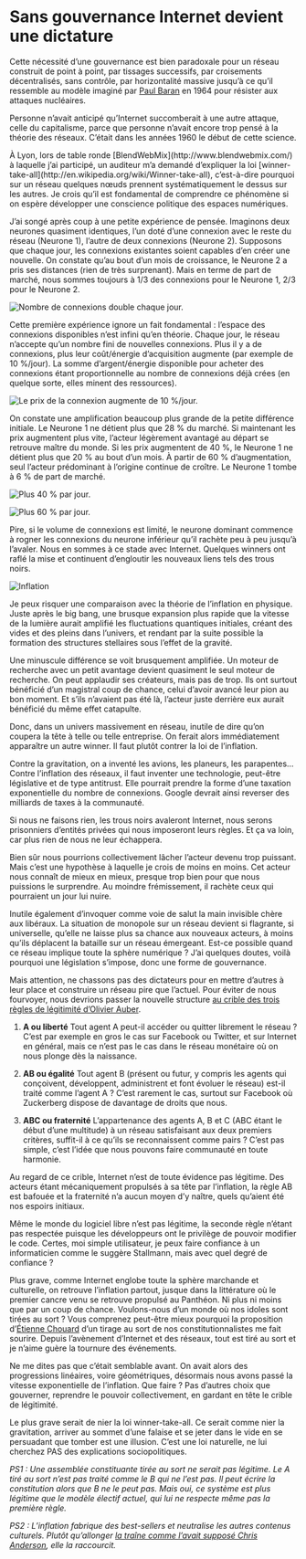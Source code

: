 # Sans gouvernance Internet devient une dictature

Cette nécessité d’une gouvernance est bien paradoxale pour un réseau construit de point à point, par tissages successifs, par croisements décentralisés, sans contrôle, par horizontalité massive jusqu’à ce qu’il ressemble au modèle imaginé par [Paul Baran](http://en.wikipedia.org/wiki/Paul_Baran) en 1964 pour résister aux attaques nucléaires.<span id="more-37897"></span>

Personne n’avait anticipé qu’Internet succomberait à une autre attaque, celle du capitalisme, parce que personne n’avait encore trop pensé à la théorie des réseaux. C’était dans les années 1960 le début de cette science.

<div class="iframe" id="iframe2"></div>
À Lyon, lors de table ronde [BlendWebMix](http://www.blendwebmix.com/) à laquelle j’ai participé, un auditeur m’a demandé d’expliquer la loi [winner-take-all](http://en.wikipedia.org/wiki/Winner-take-all), c’est-à-dire pourquoi sur un réseau quelques nœuds prennent systématiquement le dessus sur les autres. Je crois qu’il est fondamental de comprendre ce phénomène si on espère développer une conscience politique des espaces numériques.

J’ai songé après coup à une petite expérience de pensée. Imaginons deux neurones quasiment identiques, l’un doté d’une connexion avec le reste du réseau (Neurone 1), l’autre de deux connexions (Neurone 2). Supposons que chaque jour, les connexions existantes soient capables d’en créer une nouvelle. On constate qu’au bout d’un mois de croissance, le Neurone 2 a pris ses distances (rien de très surprenant). Mais en terme de part de marché, nous sommes toujours à 1/3 des connexions pour le Neurone 1, 2/3 pour le Neurone 2.

![Nombre de connexions double chaque jour.](https://tcrouzet.com/images_tc/2014/11/graph1.png)

Cette première expérience ignore un fait fondamental : l’espace des connexions disponibles n’est infini qu’en théorie. Chaque jour, le réseau n’accepte qu’un nombre fini de nouvelles connexions. Plus il y a de connexions, plus leur coût/énergie d’acquisition augmente (par exemple de 10 %/jour). La somme d’argent/énergie disponible pour acheter des connexions étant proportionnelle au nombre de connexions déjà crées (en quelque sorte, elles minent des ressources).

![Le prix de la connexion augmente de 10 %/jour.](https://tcrouzet.com/images_tc/2014/11/graph2.png)

On constate une amplification beaucoup plus grande de la petite différence initiale. Le Neurone 1 ne détient plus que 28 % du marché. Si maintenant les prix augmentent plus vite, l’acteur légèrement avantagé au départ se retrouve maître du monde. Si les prix augmentent de 40 %, le Neurone 1 ne détient plus que 20 % au bout d’un mois. À partir de 60 % d’augmentation, seul l’acteur prédominant à l’origine continue de croître. Le Neurone 1 tombe à 6 % de part de marché.

![Plus 40 % par jour.](https://tcrouzet.com/images_tc/2014/11/graph3.png)

![Plus 60 % par jour.](https://tcrouzet.com/images_tc/2014/11/graph4.png)

Pire, si le volume de connexions est limité, le neurone dominant commence à rogner les connexions du neurone inférieur qu’il rachète peu à peu jusqu’à l’avaler. Nous en sommes à ce stade avec Internet. Quelques winners ont raflé la mise et continuent d’engloutir les nouveaux liens tels des trous noirs.

![Inflation](https://tcrouzet.com/images_tc/2014/11/inflation.jpg)

Je peux risquer une comparaison avec la théorie de l’inflation en physique. Juste après le big bang, une brusque expansion plus rapide que la vitesse de la lumière aurait amplifié les fluctuations quantiques initiales, créant des vides et des pleins dans l’univers, et rendant par la suite possible la formation des structures stellaires sous l’effet de la gravité.

Une minuscule différence se voit brusquement amplifiée. Un moteur de recherche avec un petit avantage devient quasiment le seul moteur de recherche. On peut applaudir ses créateurs, mais pas de trop. Ils ont surtout bénéficié d’un magistral coup de chance, celui d’avoir avancé leur pion au bon moment. Et s’ils n’avaient pas été là, l’acteur juste derrière eux aurait bénéficié du même effet catapulte.

Donc, dans un univers massivement en réseau, inutile de dire qu’on coupera la tête à telle ou telle entreprise. On ferait alors immédiatement apparaître un autre winner. Il faut plutôt contrer la loi de l’inflation.

Contre la gravitation, on a inventé les avions, les planeurs, les parapentes… Contre l’inflation des réseaux, il faut inventer une technologie, peut-être législative et de type antitrust. Elle pourrait prendre la forme d’une taxation exponentielle du nombre de connexions. Google devrait ainsi reverser des milliards de taxes à la communauté.

Si nous ne faisons rien, les trous noirs avaleront Internet, nous serons prisonniers d’entités privées qui nous imposeront leurs règles. Et ça va loin, car plus rien de nous ne leur échappera.

Bien sûr nous pourrions collectivement lâcher l’acteur devenu trop puissant. Mais c’est une hypothèse à laquelle je crois de moins en moins. Cet acteur nous connaît de mieux en mieux, presque trop bien pour que nous puissions le surprendre. Au moindre frémissement, il rachète ceux qui pourraient un jour lui nuire.

Inutile également d’invoquer comme voie de salut la main invisible chère aux libéraux. La situation de monopole sur un réseau devient si flagrante, si universelle, qu’elle ne laisse plus sa chance aux nouveaux acteurs, à moins qu’ils déplacent la bataille sur un réseau émergeant. Est-ce possible quand ce réseau implique toute la sphère numérique ? J’ai quelques doutes, voilà pourquoi une législation s’impose, donc une forme de gouvernance.

Mais attention, ne chassons pas des dictateurs pour en mettre d’autres à leur place et construire un réseau pire que l’actuel. Pour éviter de nous fourvoyer, nous devrions passer la nouvelle structure [au crible des trois règles de légitimité d’Olivier Auber](http://perspective-numerique.net/wakka.php?wiki=UnManifesteMonnaieP2P).

1. **A ou liberté** Tout agent A peut-il accéder ou quitter librement le réseau ? C’est par exemple en gros le cas sur Facebook ou Twitter, et sur Internet en général, mais ce n’est pas le cas dans le réseau monétaire où on nous plonge dès la naissance.

2. **AB ou égalité** Tout agent B (présent ou futur, y compris les agents qui conçoivent, développent, administrent et font évoluer le réseau) est-il traité comme l’agent A ? C’est rarement le cas, surtout sur Facebook où Zuckerberg dispose de davantage de droits que nous.

3. **ABC ou fraternité** L’appartenance des agents A, B et C (ABC étant le début d’une multitude) à un réseau satisfaisant aux deux premiers critères, suffit-il à ce qu’ils se reconnaissent comme pairs ? C’est pas simple, c’est l’idée que nous pouvons faire communauté en toute harmonie.

Au regard de ce crible, Internet n’est de toute évidence pas légitime. Des acteurs étant mécaniquement propulsés à sa tête par l’inflation, la règle AB est bafouée et la fraternité n’a aucun moyen d’y naître, quels qu’aient été nos espoirs initiaux.

Même le monde du logiciel libre n’est pas légitime, la seconde règle n’étant pas respectée puisque les développeurs ont le privilège de pouvoir modifier le code. Certes, moi simple utilisateur, je peux faire confiance à un informaticien comme le suggère Stallmann, mais avec quel degré de confiance ?

Plus grave, comme Internet englobe toute la sphère marchande et culturelle, on retrouve l’inflation partout, jusque dans la littérature où le premier cancre venu se retrouve propulsé au Panthéon. Ni plus ni moins que par un coup de chance. Voulons-nous d’un monde où nos idoles sont tirées au sort ? Vous comprenez peut-être mieux pourquoi la proposition d’[Étienne Chouard](https://tcrouzet.com/tag/chouard/) d’un tirage au sort de nos constitutionnalistes me fait sourire. Depuis l’avènement d’Internet et des réseaux, tout est tiré au sort et je n’aime guère la tournure des événements.

Ne me dites pas que c’était semblable avant. On avait alors des progressions linéaires, voire géométriques, désormais nous avons passé la vitesse exponentielle de l’inflation. Que faire ? Pas d’autres choix que gouverner, reprendre le pouvoir collectivement, en gardant en tête le crible de légitimité.

Le plus grave serait de nier la loi winner-take-all. Ce serait comme nier la gravitation, arriver au sommet d’une falaise et se jeter dans le vide en se persuadant que tomber est une illusion. C’est une loi naturelle, ne lui cherchez PAS des explications sociopolitiques.

*PS1 : Une assemblée constituante tirée au sort ne serait pas légitime. Le A tiré au sort n’est pas traité comme le B qui ne l’est pas. Il peut écrire la constitution alors que B ne le peut pas. Mais oui, ce système est plus légitime que le modèle électif actuel, qui lui ne respecte même pas la première règle.*

*PS2 : L’inflation fabrique des best-sellers et neutralise les autres contenus culturels. Plutôt qu’allonger [la traîne comme l’avait supposé Chris Anderson](https://tcrouzet.com/tag/long-tail/), elle la raccourcit.*